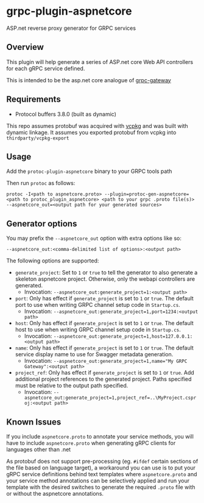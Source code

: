 # grpc-plugin-aspnetcore

ASP.net reverse proxy generator for GRPC services

## Overview

This plugin will help generate a series of ASP.net core Web API controllers for each gRPC service defined.

This is intended to be the asp.net core analogue of [grpc-gateway](https://github.com/grpc-ecosystem/grpc-gateway)

## Requirements

* Protocol buffers 3.8.0 (built as dynamic)

This repo assumes protobuf was acquired with [vcpkg](https://github.com/Microsoft/vcpkg) and was built with dynamic linkage. It assumes you exported protobuf from vcpkg into `thirdparty/vcpkg-export`

## Usage

Add the `protoc-plugin-aspnetcore` binary to your GRPC tools path

Then run `protoc` as follows:

```
protoc -I<path to aspnetcore.proto> --plugin=protoc-gen-aspnetcore=<path to protoc_plugin_aspnetcore> <path to your grpc .proto file(s)> --aspnetcore_out=<output path for your generated sources>
```

## Generator options

You may prefix the `--aspnetcore_out` option with extra options like so:

```
--aspnetcore_out:<comma-delimited list of options>:<output path>
```

The following options are supported:

 * `generate_project`: Set to `1` or `true` to tell the generator to also generate a skeleton aspnetcore project. Otherwise, only the webapi controllers are generated.
    * Invocation: `--aspnetcore_out:generate_project=1:<output path>`
 * `port`: Only has effect if `generate_project` is set to `1` or `true`. The default port to use when writing GRPC channel setup code in `Startup.cs`.
    * Invocation: `--aspnetcore_out:generate_project=1,port=1234:<output path>`
 * `host`: Only has effect if `generate_project` is set to `1` or `true`. The default host to use when writing GRPC channel setup code in `Startup.cs`.
    * Invocation: `--aspnetcore_out:generate_project=1,host=127.0.0.1:<output path>`
 * `name`: Only has effect if `generate_project` is set to `1` or `true`. The default service display name to use for Swagger metadata generation.
    * Invocation: `--aspnetcore_out:generate_project=1,name="My GRPC Gateway":<output path>`
 * `project_ref`: Only has effect if `generate_project` is set to `1` or `true`. Add additional project references to the generated project. Paths specified must be relative to the output path specified.
    * Invocation: `--aspnetcore_out:generate_project=1,project_ref=..\MyProject.csproj:<output path>`

## Known Issues

If you include `aspnetcore.proto` to annotate your service methods, you will have to include `aspnetcore.proto` when 
generating gRPC clients for languages other than .net

As protobuf does not support pre-processing (eg. `#ifdef` certain sections of the file based on language target), a workaround you can use is to put your
gRPC service definitions behind text templates where `aspnetcore.proto` and your service method annotations can be selectively applied and run your template
with the desired switches to generate the required `.proto` file with or without the aspnetcore annotations.